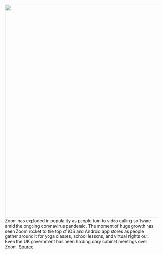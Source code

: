 <img src='https://cdn.vox-cdn.com/thumbor/QpYjnXqZ6UiatCkZFUXldVnOZfQ=/0x0:2040x1360/1200x800/filters:focal(857x517:1183x843)/cdn.vox-cdn.com/uploads/chorus_image/image/66585931/acastro_200331_1777_zoom_0002.0.0.jpg' width='700px' /><br/>
Zoom has exploded in popularity as people turn to video calling software amid the ongoing coronavirus pandemic. The moment of huge growth has seen Zoom rocket to the top of iOS and Android app stores as people gather around it for yoga classes, school lessons, and virtual nights out. Even the UK government has been holding daily cabinet meetings over Zoom.
<a href='https://www.theverge.com/2020/4/1/21202584/zoom-security-privacy-issues-video-conferencing-software-coronavirus-demand-response'> Source <a/>